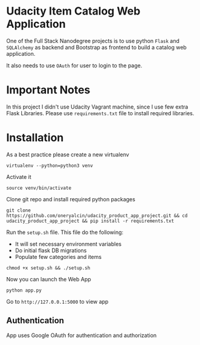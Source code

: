 # Udacity Item Catalog Web Application

One of the Full Stack Nanodegree projects is to use python `Flask` and
`SQLAlchemy` as backend and Bootstrap as frontend to build a catalog
web application.

It also needs to use `OAuth` for user to login to the page.

# Important Notes
In this project I didn't use Udacity Vagrant machine, since I use few
extra Flask Libraries. Please use `requirements.txt` file to install
required libraries.


# Installation
As a best practice please create a new virtualenv
```
virtualenv --python=python3 venv
```

Activate it
```
source venv/bin/activate
```

Clone git repo and install required python packages
```
git clone https://github.com/oneryalcin/udacity_product_app_project.git && cd udacity_product_app_project && pip install -r requirements.txt
```

Run the `setup.sh` file. This file do the following:
 - It will set necessary environment variables
 - Do initial flask DB migrations
 - Populate few categories and items
```
chmod +x setup.sh && ./setup.sh
```

Now you can launch the Web App
```
python app.py
```

Go to `http://127.0.0.1:5000` to view app


## Authentication
App uses Google OAuth for authentication and authorization

